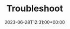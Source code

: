 ---
title: "Troubleshoot"
description: ""
lead: ""
date: 2023-06-28T12:31:00+00:00
lastmod: 2023-06-28T12:31:00+00:00
draft: false
images: []
weight: 42000
toc: true
---